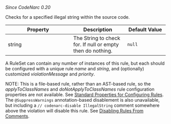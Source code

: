 *Since CodeNarc 0.20*

Checks for a specified illegal string within the source code.

<table>
<colgroup>
<col style="width: 40%" />
<col style="width: 33%" />
<col style="width: 25%" />
</colgroup>
<thead>
<tr class="header">
<th>Property</th>
<th>Description</th>
<th>Default Value</th>
</tr>
</thead>
<tbody>
<tr class="odd">
<td>string</td>
<td>The String to check for. If null or empty then do nothing.</td>
<td><code>null</code></td>
</tr>
</tbody>
</table>

A RuleSet can contain any number of instances of this rule, but each
should be configured with a unique rule *name* and *string*, and
(optionally) customized *violationMessage* and *priority*.

NOTE: This is a file-based rule, rather than an AST-based rule, so the
*applyToClassNames* and *doNotApplyToClassNames* rule configuration
properties are not available. See [Standard Properties for Configuring
Rules](./codenarc-configuring-rules.html#standard-properties-for-configuring-rules).
The `@SuppressWarnings` annotation-based disablement is also
unavailable, but including a `// codenarc-disable IllegalString` comment
somewhere above the violation will disable this rule. See [Disabling
Rules From
Comments](./codenarc-configuring-rules.html#disabling-rules-from-comments).
